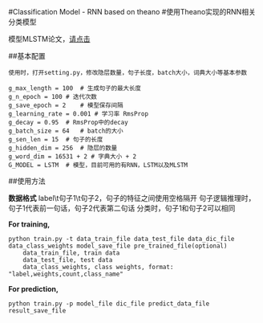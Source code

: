 #Classification Model - RNN based on theano
#使用Theano实现的RNN相关分类模型

模型MLSTM论文，[请点击](http://arxiv.org/pdf/1512.08849.pdf)

##基本配置

	使用时，打开setting.py，修改隐层数量，句子长度，batch大小，词典大小等基本参数
	
	g_max_length = 100	# 生成句子的最大长度
	g_n_epoch = 100	# 迭代次数
	g_save_epoch = 2	# 模型保存间隔
	g_learning_rate = 0.001	# 学习率 RmsProp
	g_decay = 0.95	# RmsProp中的decay
	g_batch_size = 64	# batch的大小
	g_sen_len = 15	# 句子的长度
	g_hidden_dim = 256	# 隐层的数量
	g_word_dim = 16531 + 2 # 字典大小 + 2
	G_MODEL = LSTM	# 模型，目前可用的有RNN，LSTM以及MLSTM
	
	
##使用方法

**数据格式**
	label\t句子1\t句子2，句子的特征之间使用空格隔开
	句子逻辑推理时，句子1代表前一句话，句子2代表第二句话
	分类时，句子1和句子2可以相同

**For training,**
	
	python train.py -t data_train_file data_test_file data_dic_file data_class_weights model_save_file pre_trained_file(optional)
		data_train_file, train data
		data_test_file, test data
		data_class_weights, class weights, format: "label,weights,count,class_name"
    
**For prediction,**
    
	python train.py -p model_file dic_file predict_data_file result_save_file
